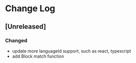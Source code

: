 # Change Log

## [Unreleased]
### Changed
- update more languageId support, such as react, typescript
- add Block match function